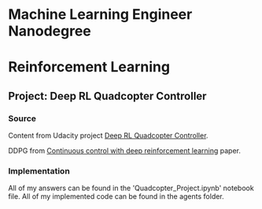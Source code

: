 # Machine Learning Engineer Nanodegree
# Reinforcement Learning
## Project: Deep RL Quadcopter Controller

### Source

Content from Udacity project [Deep RL Quadcopter Controller](https://github.com/udacity/RL-Quadcopter-2).

DDPG from [Continuous control with deep reinforcement learning](https://arxiv.org/abs/1509.02971) paper.

### Implementation

All of my answers can be found in the 'Quadcopter_Project.ipynb' notebook file. All of my implemented code can be found in the agents folder.
